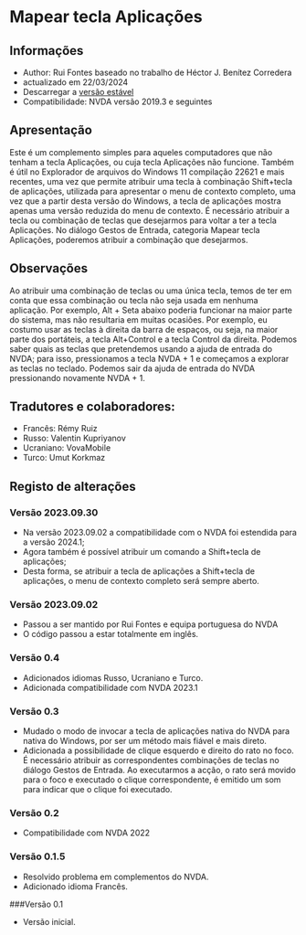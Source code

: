 # Mapear tecla Aplicações


## Informações
* Author: Rui Fontes baseado no trabalho de Héctor J. Benítez Corredera
* actualizado em 22/03/2024
* Descarregar a [versão estável][1]
* Compatibilidade: NVDA versão 2019.3 e seguintes


## Apresentação
Este é um complemento simples para aqueles computadores que não tenham a tecla Aplicações, ou cuja tecla Aplicações não funcione.
Também é útil no Explorador de arquivos do Windows 11 compilação  22621 e mais recentes, uma vez que permite atribuir uma tecla à combinação Shift+tecla de aplicações, utilizada para apresentar o menu de contexto completo, uma vez que a partir desta versão do Windows, a tecla de aplicações mostra apenas uma versão reduzida do menu de contexto.
É necessário atribuir a tecla ou combinação de teclas que desejarmos para voltar a ter a tecla Aplicações.
No diálogo Gestos de Entrada, categoria Mapear tecla Aplicações, poderemos atribuir a combinação que desejarmos.


## Observações
Ao atribuir uma combinação de teclas ou uma única tecla, temos de ter em conta que essa combinação ou tecla não seja usada em nenhuma aplicação.
Por exemplo, Alt + Seta abaixo poderia funcionar na maior parte do sistema, mas não resultaria em muitas ocasiões.
Por exemplo, eu costumo usar as teclas  à direita da barra de espaços, ou seja, na maior parte dos portáteis, a tecla Alt+Control e a tecla Control da direita.
Podemos saber quais as teclas que pretendemos usando a ajuda de entrada do NVDA; para isso, pressionamos a tecla NVDA + 1 e começamos a explorar as teclas no teclado. Podemos sair da ajuda de entrada do NVDA pressionando novamente NVDA + 1.


## Tradutores e colaboradores:
* Francês: Rémy Ruiz
* Russo: Valentin Kupriyanov
* Ucraniano: VovaMobile
* Turco: Umut Korkmaz


## Registo de alterações


### Versão 2023.09.30
* Na versão 2023.09.02 a compatibilidade com o NVDA foi estendida para a versão 2024.1;
* Agora também é possível atribuir um comando a Shift+tecla de aplicações;
* Desta forma, se atribuir a tecla de aplicações a Shift+tecla de aplicações, o menu de contexto completo será sempre aberto.


### Versão 2023.09.02
* Passou a ser mantido por Rui Fontes e equipa portuguesa do NVDA
* O código passou a estar totalmente em inglês.


### Versão 0.4
* Adicionados idiomas Russo, Ucraniano e Turco.
* Adicionada compatibilidade com NVDA 2023.1


### Versão 0.3
* Mudado o modo de invocar a tecla de aplicações nativa do NVDA para nativa do Windows, por ser um método mais fiável e mais direto.
* Adicionada a possibilidade de clique esquerdo e direito do rato no foco.
  É necessário atribuir as correspondentes combinações de teclas no diálogo Gestos de Entrada.
  Ao executarmos a acção, o rato será movido para o foco e executado o clique correspondente, é emitido um som para indicar que o clique foi executado.


### Versão 0.2
* Compatibilidade com NVDA 2022


### Versão 0.1.5
* Resolvido problema em complementos do NVDA.
* Adicionado idioma Francês.


###Versão 0.1
* Versão inicial.


[1]: https://github.com/ruifontes/RemapKeyAplication-para-NVDA/releases/download/2024.03.22/remapApplicationsKey-2024.03.22.nvda-addon
